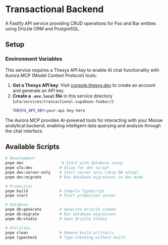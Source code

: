 # Transactional Backend

A Fastify API service providing CRUD operations for Foo and Bar entities using Drizzle ORM and PostgreSQL.

## Setup

### Environment Variables

This service requires a Thesys API key to enable AI chat functionality with Aurora MCP (Model Context Protocol) tools:

1. **Get a Thesys API key**: Visit [console.thesys.dev](https://console.thesys.dev/keys) to create an account and generate an API key
2. **Create a `.env.local` file** in this service directory (`ufa/services/transactional-supabase-foobar/`):
   ```bash
   THESYS_API_KEY=your-api-key-here
   ```

The Aurora MCP provides AI-powered tools for interacting with your Moose analytical backend, enabling intelligent data querying and analysis through the chat interface.

## Available Scripts

```bash
# Development
pnpm dev                 # Start with database setup
pnpm ufa:dev            # Alias for dev script
pnpm dev:server-only    # Start server only (skip DB setup)
pnpm dev:migrate        # Run database migrations in dev mode

# Production
pnpm build              # Compile TypeScript
pnpm start              # Start production server

# Database
pnpm db:generate        # Generate Drizzle schema
pnpm db:migrate         # Run database migrations
pnpm db:studio          # Open Drizzle Studio

# Utilities
pnpm clean              # Remove build artifacts
pnpm typecheck          # Type checking without build
```

